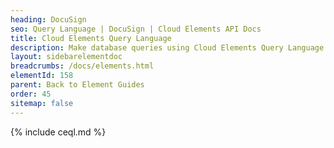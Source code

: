 ```yaml
---
heading: DocuSign
seo: Query Language | DocuSign | Cloud Elements API Docs
title: Cloud Elements Query Language
description: Make database queries using Cloud Elements Query Language.
layout: sidebarelementdoc
breadcrumbs: /docs/elements.html
elementId: 158
parent: Back to Element Guides
order: 45
sitemap: false
---
```


{% include ceql.md %}
